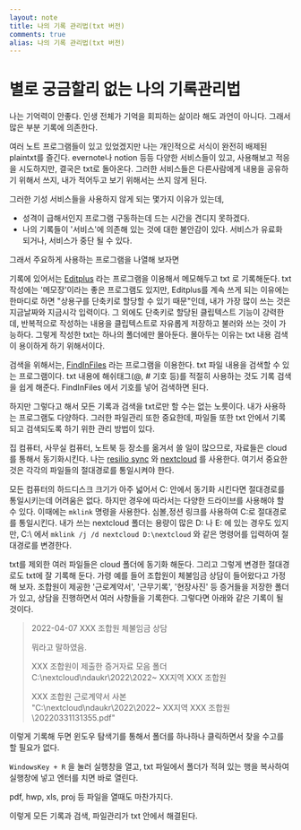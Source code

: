 ```yaml
---
layout: note
title: 나의 기록 관리법(txt 버전)
comments: true
alias: 나의 기록 관리법(txt 버전)
---
```

# 별로 궁금할리 없는 나의 기록관리법

나는 기억력이 안좋다. 인생 전체가 기억을 회피하는 삶이라 해도 과언이 아니다. 그래서 많은 부분 기록에 의존한다.

여러 노트 프로그램들이 있고 있었겠지만 나는 개인적으로 서식이 완전히 배제된 plaintxt를 즐긴다. evernote나 notion 등등 다양한 서비스들이 있고, 사용해보고 적응을 시도하지만, 결국은 txt로 돌아온다. 그러한 서비스들은 다른사람에게 내용을 공유하기 위해서 쓰지, 내가 적어두고 보기 위해서는 쓰지 않게 된다.

그러한 기성 서비스들을 사용하지 않게 되는 몇가지 이유가 있는데,

-   성격이 급해서인지 프로그램 구동하는데 드는 시간을 견디지 못하겠다.
-   나의 기록들이 '서비스'에 의존해 있는 것에 대한 불안감이 있다. 서비스가 유료화 되거나, 서비스가 중단 될 수 있다.

그래서 주요하게 사용하는 프로그램을 나열해 보자면

기록에 있어서는 [Editplus](https://www.editplus.com/kr/) 라는 프로그램을 이용해서 메모해두고 txt 로 기록해둔다. txt 작성에는 '메모장'이라는 좋은 프로그램도 있지만, Editplus를 계속 쓰게 되는 이유에는 한마디로 하면 "상용구를 단축키로 할당할 수 있기 때문"인데, 내가 가장 많이 쓰는 것은 지금날짜와 지금시각 입력이다. 그 외에도 단축키로 할당된 클립텍스트 기능이 강력한데, 반복적으로 작성하는 내용을 클립텍스트로 자유롭게 저장하고 불러와 쓰는 것이 가능하다. 그렇게 작성한 txt는 하나의 폴더에만 몰아둔다. 몰아두는 이유는 txt 내용 검색이 용이하게 하기 위해서이다.

검색을 위해서는, [FindInFiles](https://toolscode.com/findinfiles/) 라는 프로그램을 이용한다. txt 파일 내용을 검색할 수 있는 프로그램이다. txt 내용에 해쉬태그(@, # 기호 등)를 적절히 사용하는 것도 기록 검색을 쉽게 해준다. FindInFiles 에서 기호를 넣어 검색하면 된다.

하지만 그렇다고 해서 모든 기록과 검색을 txt로만 할 수는 없는 노릇이다. 내가 사용하는 프로그램도 다양하다. 그러한 파일관리 또한 중요한데, 파일들 또한 txt 안에서 기록되고 검색되도록 하기 위한 관리 방법이 있다.

집 컴퓨터, 사무실 컴퓨터, 노트북 등 장소를 옮겨서 쓸 일이 많으므로, 자료들은 cloud를 통해서 동기화시킨다. 나는 [resilio sync](https://www.resilio.com/individuals/) 와 [nextcloud](https://nextcloud.com/) 를 사용한다. 여기서 중요한 것은 각각의 파일들의 절대경로를 통일시켜야 한다.

모든 컴퓨터의 하드디스크 크기가 아주 넓어서 C: 안에서 동기화 시킨다면 절대경로를 통일시키는데 어려움은 없다. 하지만 경우에 따라서는 다양한 드라이브를 사용해야 할 수 있다. 이때에는 `mklink` 명령을 사용한다. 심볼,정션 링크를 사용하여 C:로 절대경로를 통일시킨다. 내가 쓰는 nextcloud 폴더는 용량이 많은 D: 나 E: 에 있는 경우도 있지만, C:\ 에서 `mklink /j /d nextcloud D:\nextcloud` 와 같은 명령어를 입력하여 절대경로를 변경한다.

txt를 제외한 여러 파일들은 cloud 폴더에 동기화 해둔다. 그리고 그렇게 변경한 절대경로도 txt에 잘 기록해 둔다. 가령 예를 들어 조합원이 체불임금 상담이 들어왔다고 가정해 보자. 조합원이 제공한 '근로계약서', '근무기록', '현장사진' 등 증거들을 저장한 폴더가 있고, 상담을 진행하면서 여러 사항들을 기록한다. 그렇다면 아래와 같은 기록이 될 것이다.

> 2022-04-07 XXX 조합원 체불임금 상담
> 
> 뭐라고 말하였음.
> 
> XXX 조합원이 제출한 증거자료 모음 폴더 <br/>
> C:\nextcloud\ndaukr\2022\2022~ XX지역 XXX 조합원
> 
> XXX 조합원 근로계약서 사본 <br/>
> "C:\nextcloud\ndaukr\2022\2022~ XX지역 XXX 조합원\20220331131355.pdf"

이렇게 기록해 두면 윈도우 탐색기를 통해서 폴더를 하나하나 클릭하면서 찾을 수고를 할 필요가 없다.

`WindowsKey + R` 을 눌러 실행창을 열고, txt 파일에서 폴더가 적혀 있는 행을 복사하여 실행창에 넣고 엔터를 치면 바로 열린다.

pdf, hwp, xls, proj 등 파일을 열때도 마찬가지다.

이렇게 모든 기록과 검색, 파일관리가 txt 안에서 해결된다.